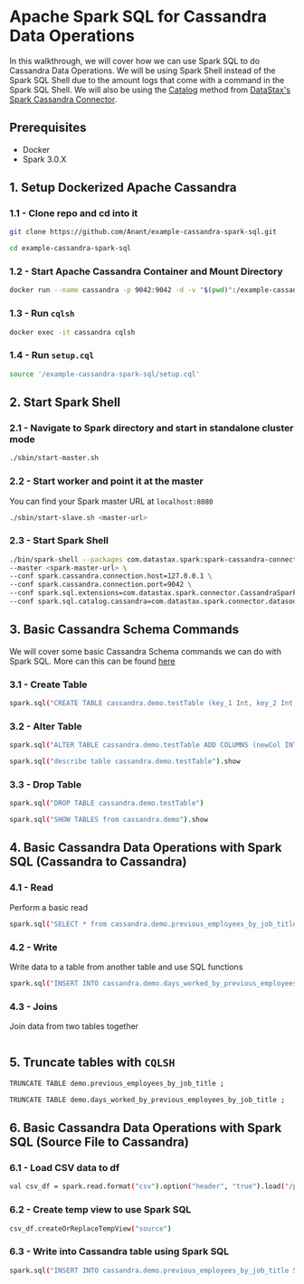# Apache Spark SQL for Cassandra Data Operations
In this walkthrough, we will cover how we can use Spark SQL to do Cassandra Data Operations. We will be using Spark Shell instead of the Spark SQL Shell due to the amount logs that come with a command in the Spark SQL Shell. We will also be using the [Catalog](https://github.com/datastax/spark-cassandra-connector/blob/6a213676caf3323333753752600b5551a69845d5/doc/1_connecting.md#configuring-catalogs-to-cassandra) method from [DataStax's Spark Cassandra Connector](https://github.com/datastax/spark-cassandra-connector). 

## Prerequisites
- Docker
- Spark 3.0.X

## 1. Setup Dockerized Apache Cassandra

### 1.1 - Clone repo and cd into it
```bash
git clone https://github.com/Anant/example-cassandra-spark-sql.git
```

```bash
cd example-cassandra-spark-sql
```

### 1.2 - Start Apache Cassandra Container and Mount Directory
```bash
docker run --name cassandra -p 9042:9042 -d -v "$(pwd)":/example-cassandra-spark-sql cassandra:latest
```

### 1.3 - Run `cqlsh`
```bash
docker exec -it cassandra cqlsh
```

### 1.4 - Run `setup.cql`
```bash
source '/example-cassandra-spark-sql/setup.cql'
```

## 2. Start Spark Shell

### 2.1 - Navigate to Spark directory and start in standalone cluster mode
```bash
./sbin/start-master.sh
```

### 2.2 - Start worker and point it at the master
You can find your Spark master URL at `localhost:8080`
```bash
./sbin/start-slave.sh <master-url>
```

### 2.3 - Start Spark Shell
```bash
./bin/spark-shell --packages com.datastax.spark:spark-cassandra-connector_2.12:3.0.0 \
--master <spark-master-url> \
--conf spark.cassandra.connection.host=127.0.0.1 \
--conf spark.cassandra.connection.port=9042 \
--conf spark.sql.extensions=com.datastax.spark.connector.CassandraSparkExtensions \
--conf spark.sql.catalog.cassandra=com.datastax.spark.connector.datasource.CassandraCatalog
```

## 3. Basic Cassandra Schema Commands
We will cover some basic Cassandra Schema commands we can do with Spark SQL. More can this can be found [here](https://github.com/datastax/spark-cassandra-connector/blob/42937e1ed01dd5aefb37fea38dbafc49ed44250e/doc/14_data_frames.md#supported-schema-commands)

### 3.1 - Create Table
```bash
spark.sql("CREATE TABLE cassandra.demo.testTable (key_1 Int, key_2 Int, key_3 Int, cc1 STRING, cc2 String, cc3 String, value String) USING cassandra PARTITIONED BY (key_1, key_2, key_3) TBLPROPERTIES (clustering_key='cc1.asc, cc2.desc, cc3.asc', compaction='{class=SizeTieredCompactionStrategy,bucket_high=1001}')")
```

### 3.2 - Alter Table
```bash
spark.sql("ALTER TABLE cassandra.demo.testTable ADD COLUMNS (newCol INT)")
```
```bash
spark.sql("describe table cassandra.demo.testTable").show
```

### 3.3 - Drop Table
```bash
spark.sql("DROP TABLE cassandra.demo.testTable")
```
```bash
spark.sql("SHOW TABLES from cassandra.demo").show
```

## 4. Basic Cassandra Data Operations with Spark SQL (Cassandra to Cassandra)

### 4.1 - Read
Perform a basic read
```bash
spark.sql("SELECT * from cassandra.demo.previous_employees_by_job_title").show
```

### 4.2 - Write
Write data to a table from another table and use SQL functions
```bash
spark.sql("INSERT INTO cassandra.demo.days_worked_by_previous_employees_by_job_title SELECT job_title, employee_id, employee_name, abs(datediff(last_day, first_day)) as number_of_days_worked from cassandra.demo.previous_employees_by_job_title")
```

### 4.3 - Joins
Join data from two tables together
```bash

```

## 5. Truncate tables with `CQLSH`

```bash
TRUNCATE TABLE demo.previous_employees_by_job_title ; 
```
```bash
TRUNCATE TABLE demo.days_worked_by_previous_employees_by_job_title ; 
```

## 6. Basic Cassandra Data Operations with Spark SQL (Source File to Cassandra)

### 6.1 - Load CSV data to df
```bash
val csv_df = spark.read.format("csv").option("header", "true").load("/path/to/example-cassandra-spark-sql/previous_employees_by_job_title.csv")
```

### 6.2 - Create temp view to use Spark SQL
```bash
csv_df.createOrReplaceTempView("source")
```

### 6.3 - Write into Cassandra table using Spark SQL
```bash
spark.sql("INSERT INTO cassandra.demo.previous_employees_by_job_title SELECT * from source")
```
